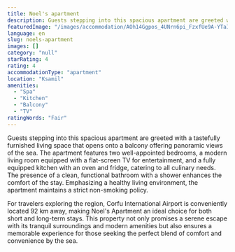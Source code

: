 ```yaml
---
title: Noel's apartment
description: Guests stepping into this spacious apartment are greeted with a tastefully furnished living space that opens onto a balcony offering panoramic views of the sea.
featuredImage: "/images/accommodation/AOh14Ggpos_4UNrn6pi_FzxfUe9A-YTaIrLjMSeEdw5bs96-c64.jpg"
language: en
slug: noels-apartment
images: []
category: "null"
starRating: 4
rating: 4
accommodationType: "apartment"
location: "Ksamil"
amenities:
  - "Spa"
  - "Kitchen"
  - "Balcony"
  - "TV"
ratingWords: "Fair"
---
```


Guests stepping into this spacious apartment are greeted with a tastefully furnished living space that opens onto a balcony offering panoramic views of the sea. The apartment features two well-appointed bedrooms, a modern living room equipped with a flat-screen TV for entertainment, and a fully equipped kitchen with an oven and fridge, catering to all culinary needs. The presence of a clean, functional bathroom with a shower enhances the comfort of the stay. Emphasizing a healthy living environment, the apartment maintains a strict non-smoking policy.

For travelers exploring the region, Corfu International Airport is conveniently located 92 km away, making Noel's Apartment an ideal choice for both short and long-term stays. This property not only promises a serene escape with its tranquil surroundings and modern amenities but also ensures a memorable experience for those seeking the perfect blend of comfort and convenience by the sea.

